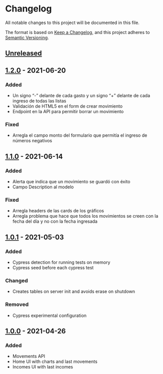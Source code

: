 # Changelog

All notable changes to this project will be documented in this file.

The format is based on [Keep a Changelog](https://keepachangelog.com/en/1.0.0/),
and this project adheres to [Semantic Versioning](https://semver.org/spec/v2.0.0.html).

## [Unreleased]

## [1.2.0] - 2021-06-20

### Added

-   Un signo “-” delante de cada gasto y un signo “+” delante de cada ingreso de todas las listas
-   Validación de HTML5 en el form de crear movimiento
-   Endpoint en la API para permitir borrar un movimiento

### Fixed

-   Arregla el campo monto del formulario que permitía el ingreso de números negativos

## [1.1.0] - 2021-06-14

### Added

-   Alerta que indica que un movimiento se guardó con éxito
-   Campo Description al modelo

### Fixed

-   Arregla headers de las cards de los gráficos
-   Arregla problema que hace que todos los movimientos se creen con la fecha del día y no con la fecha ingresada

## [1.0.1] - 2021-05-03

### Added

-   Cypress detection for running tests on memory
-   Cypress seed before each cypress test

### Changed

-   Creates tables on server init and avoids erase on shutdown

### Removed

-   Cypress experimental configuration

## [1.0.0] - 2021-04-26

### Added

-   Movements API
-   Home UI with charts and last movements
-   Incomes UI with last incomes

[unreleased]: https://github.com/pnepotti/gitapp/compare/v1.2.0...HEAD
[1.2.0]: https://github.com/pnepotti/gitapp/releases/tag/v1.2.0
[1.1.0]: https://github.com/pnepotti/gitapp/releases/tag/v1.1.0
[1.0.1]: https://github.com/pnepotti/gitapp/releases/tag/v1.0.1
[1.0.0]: https://github.com/pnepotti/gitapp/releases/tag/v1.0.0
